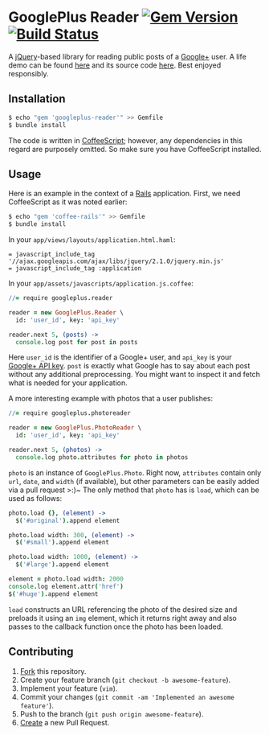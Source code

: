 # GooglePlus Reader [![Gem Version](https://badge.fury.io/rb/googleplus-reader.svg)](http://badge.fury.io/rb/googleplus-reader) [![Build Status](https://travis-ci.org/IvanUkhov/googleplus-reader.svg?branch=master)](https://travis-ci.org/IvanUkhov/googleplus-reader)

A [jQuery](http://jquery.com)-based library for reading public posts of a
[Google+](https://plus.google.com) user. A life demo can be found
[here](http://ivanukhov.com) and its source code
[here](https://github.com/IvanUkhov/photography). Best enjoyed responsibly.

## Installation
```bash
$ echo "gem 'googleplus-reader'" >> Gemfile
$ bundle install
```

The code is written in [CoffeeScript](http://coffeescript.org); however,
any dependencies in this regard are purposely omitted. So make sure you
have CoffeeScript installed.

## Usage
Here is an example in the context of a [Rails](http://rubyonrails.org)
application. First, we need CoffeeScript as it was noted earlier:

```bash
$ echo "gem 'coffee-rails'" >> Gemfile
$ bundle install
```

In your `app/views/layouts/application.html.haml`:
```haml
= javascript_include_tag '//ajax.googleapis.com/ajax/libs/jquery/2.1.0/jquery.min.js'
= javascript_include_tag :application
```

In your `app/assets/javascripts/application.js.coffee`:
```coffee
//= require googleplus.reader

reader = new GooglePlus.Reader \
  id: 'user_id', key: 'api_key'

reader.next 5, (posts) ->
  console.log post for post in posts
```

Here `user_id` is the identifier of a Google+ user, and `api_key` is your
[Google+ API key](https://developers.google.com/+/api/oauth).
`post` is exactly what Google has to say about each post without any
additional preprocessing. You might want to inspect it and fetch what is
needed for your application.

A more interesting example with photos that a user publishes:
```coffee
//= require googleplus.photoreader

reader = new GooglePlus.PhotoReader \
  id: 'user_id', key: 'api_key'

reader.next 5, (photos) ->
  console.log photo.attributes for photo in photos
```

`photo` is an instance of `GooglePlus.Photo`. Right now, `attributes`
contain only `url`, `date`, and `width` (if available), but other parameters
can be easily added via a pull request >:)~ The only method that `photo`
has is `load`, which can be used as follows:
```coffee
photo.load {}, (element) ->
  $('#original').append element

photo.load width: 300, (element) ->
  $('#small').append element

photo.load width: 1000, (element) ->
  $('#large').append element

element = photo.load width: 2000
console.log element.attr('href')
$('#huge').append element
```

`load` constructs an URL referencing the photo of the desired size and
preloads it using an `img` element, which it returns right away and also
passes to the callback function once the photo has been loaded.

## Contributing
1. [Fork](https://help.github.com/articles/fork-a-repo) this repository.
2. Create your feature branch (`git checkout -b awesome-feature`).
3. Implement your feature (`vim`).
4. Commit your changes (`git commit -am 'Implemented an awesome feature'`).
5. Push to the branch (`git push origin awesome-feature`).
6. [Create](https://help.github.com/articles/creating-a-pull-request)
   a new Pull Request.
